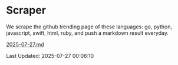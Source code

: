 # Scraper

We scrape the github trending page of these languages: go, python, javascript, swift, html, ruby, and push a markdown result everyday.

[2025-07-27.md](https://github.com/henson/Scraper/blob/master/2025-07-27.md)

Last Updated: 2025-07-27 00:06:10